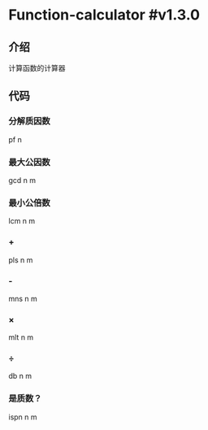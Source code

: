 # Function-calculator #v1.3.0
## 介绍
  计算函数的计算器
## 代码
### 分解质因数
   pf n
 ### 最大公因数
   gcd n m
 ### 最小公倍数
   lcm n m
 ### +
   pls n m
 ### -
   mns n m
 ### ×
   mlt n m
 ### ÷
   db n m
 ### 是质数？
   ispn n m
